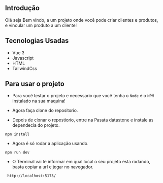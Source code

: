 ## Introdução 
Olá seja Bem vindo, a um projeto onde você pode criar clientes e produtos, e vincular um produto a um cliente!

## Tecnologias Usadas 
- Vue 3
- Javascript
- HTML
- TailwindCss

 ## Para usar o projeto 
 - Para você testar o projeto e necessario que você tenha o `Node` é o `NPM` instalado na sua maquina!
 
 - Agora faça clone do repositorio.
 - Depois de clonar o repostiorio, entre na Pasata datastone e instale as dependecia do projeto. 
 ```
 npm install
 ```

 - Agora é só rodar a aplicação usando.
   
 ```
 npm run dev
 ```

- O Terminal vai te informar em qual local o seu projeto esta rodando, basta copiar a url e jogar no navegador.
```
 http://localhost:5173/
 ```
